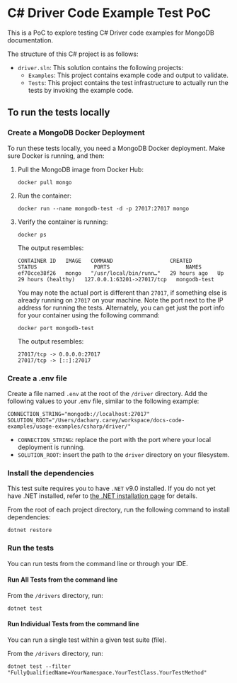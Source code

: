 # C# Driver Code Example Test PoC

This is a PoC to explore testing C# Driver code examples for MongoDB documentation.

The structure of this C# project is as follows:

- `driver.sln`: This solution contains the following projects:
  - `Examples`: This project contains example code and output to validate.
  - `Tests`: This project contains the test infrastructure to actually run
    the tests by invoking the example code.

## To run the tests locally

### Create a MongoDB Docker Deployment

To run these tests locally, you need a MongoDB Docker deployment. Make sure Docker is
running, and then:

1. Pull the MongoDB image from Docker Hub:

   ```shell
   docker pull mongo
   ```
2. Run the container:

   ```shell
   docker run --name mongodb-test -d -p 27017:27017 mongo
   ```

3. Verify the container is running:

   ```shell
   docker ps  
   ```

   The output resembles:

   ```text
   CONTAINER ID   IMAGE   COMMAND                  CREATED        STATUS                  PORTS                        NAMES
   ef70cce38f26   mongo   "/usr/local/bin/runn…"   29 hours ago   Up 29 hours (healthy)   127.0.0.1:63201->27017/tcp   mongodb-test
   ```

   You may note the actual port is different than `27017`, if something else is already running on
   `27017` on your machine. Note the port next to the IP address for running the tests. Alternately, you can get just
   the port info for your container using the following command:

   ```shell
   docker port mongodb-test
   ```
   
   The output resembles:

   ```text
   27017/tcp -> 0.0.0.0:27017
   27017/tcp -> [::]:27017
   ```

### Create a .env file

Create a file named `.env` at the root of the `/driver` directory.
Add the following values to your .env file, similar to the following example:

```
CONNECTION_STRING="mongodb://localhost:27017"
SOLUTION_ROOT="/Users/dachary.carey/workspace/docs-code-examples/usage-examples/csharp/driver/"
```

- `CONNECTION_STRING`: replace the port with the port where your local deployment is running.
- `SOLUTION_ROOT`: insert the path to the `driver` directory on your filesystem.

### Install the dependencies

This test suite requires you to have `.NET` v9.0 installed. If you
do not yet have .NET installed, refer to
[the .NET installation page](https://learn.microsoft.com/en-us/dotnet/core/install/macos)
for details.

From the root of each project directory, run the following command to install
dependencies:

```
dotnet restore
```

### Run the tests

You can run tests from the command line or through your IDE. 

#### Run All Tests from the command line

From the `/drivers` directory, run:

```
dotnet test
```

#### Run Individual Tests from the command line

You can run a single test within a given test suite (file).

From the `/drivers` directory, run:

```
dotnet test --filter "FullyQualifiedName=YourNamespace.YourTestClass.YourTestMethod"  
```
